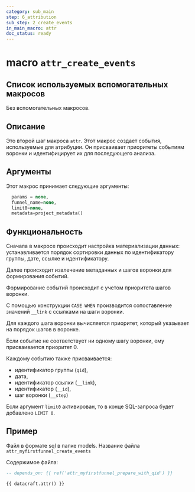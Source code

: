 ```yaml
---
category: sub_main
step: 6_attribution
sub_step: 2_create_events
in_main_macro: attr
doc_status: ready
---
```

# macro `attr_create_events`

## Список используемых вспомогательных макросов

Без вспомогательных макросов.
## Описание

Это второй шаг макроса `attr`. Этот макрос  создает события, используемые для атрибуции. Он присваивает приоритеты событиям воронки и идентифицирует их для последующего анализа.

## Аргументы

Этот макрос принимает следующие аргументы:
```sql
  params = none,
  funnel_name=none,
  limit0=none,
  metadata=project_metadata()
```
## Функциональность

Сначала в макросе происходит настройка материализации данных: устанавливается порядок сортировки данных по идентификатору группы, дате, ссылке и идентификатору.

Далее происходит извлечение метаданных и шагов воронки для формирования событий.

Формирование событий происходит с учетом приоритета шагов воронки.

С помощью конструкции `CASE WHEN` производится сопоставление значений `__link` с ссылками на шаги воронки.

Для каждого шага воронки вычисляется приоритет, который указывает на порядок шагов в воронке.

Если событие не соответствует ни одному шагу воронки, ему присваивается приоритет 0.

Каждому событию также присваивается: 
- идентификатор группы (`qid`),
- дата, 
- идентификатор ссылки (`__link`), 
- идентификатор (`__id`),
- шаг воронки (`__step`)

Если аргумент `limit0` активирован, то в конце SQL-запроса будет добавлено `LIMIT 0`.
## Пример

Файл в формате sql в папке models. Название файла `attr_myfirstfunnel_create_events`

Содержимое файла:
```sql
-- depends_on: {{ ref('attr_myfirstfunnel_prepare_with_qid') }}

{{ datacraft.attr() }}
```
